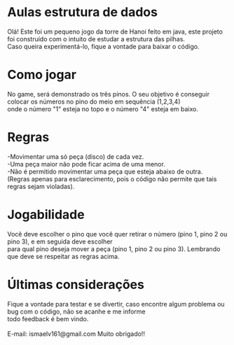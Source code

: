 # Aulas estrutura de dados
Olá! Este foi um pequeno jogo da torre de Hanoi feito em java, este projeto foi construído com o intuito de estudar a estrutura das pilhas.<br />
Caso queira experimentá-lo, fique a vontade para baixar o código.<br />

<h1> Como jogar </h1>
No game, será demonstrado os três pinos. O seu objetivo é conseguir colocar os números no pino do meio em sequência (1,2,3,4) <br />
onde o número "1" esteja no topo e o número "4" esteja em baixo.<br />
<h1>Regras</h1>
-Movimentar uma só peça (disco) de cada vez. <br />
-Uma peça maior não pode ficar acima de uma menor. <br />
-Não é permitido movimentar uma peça que esteja abaixo de outra.<br />
(Regras apenas para esclarecimento, pois o código não permite que tais regras sejam violadas). <br />

<h1>Jogabilidade</h1>
Você deve escolher o pino que você quer retirar o número (pino 1, pino 2 ou pino 3), e em seguida deve escolher<br />
para qual pino deseja mover a peça (pino 1, pino 2 ou pino 3). Lembrando que deve se respeitar as regras acima.
<h1>Últimas considerações</h1>
Fique a vontade para testar e se divertir, caso encontre algum problema ou bug com o código, não se acanhe e me informe<br />
todo feedback é bem vindo. <br />
<br />
E-mail: ismaelv161@gmail.com
Muito obrigado!!
